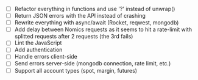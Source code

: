 - [ ] Refactor everything in functions and use '?' instead of unwrap()
- [ ] Return JSON errors with the API instead of crashing
- [ ] Rewrite everything with async/await (Rocket, reqwest, mongodb)
- [ ] Add delay between Nomics requests as it seems to hit a rate-limit with splitted requests after 2 requests (the 3rd fails)
- [ ] Lint the JavaScript
- [ ] Add authentication
- [ ] Handle errors client-side
- [ ] Send errors server-side (mongodb connection, rate limit, etc.)
- [ ] Support all account types (spot, margin, futures)